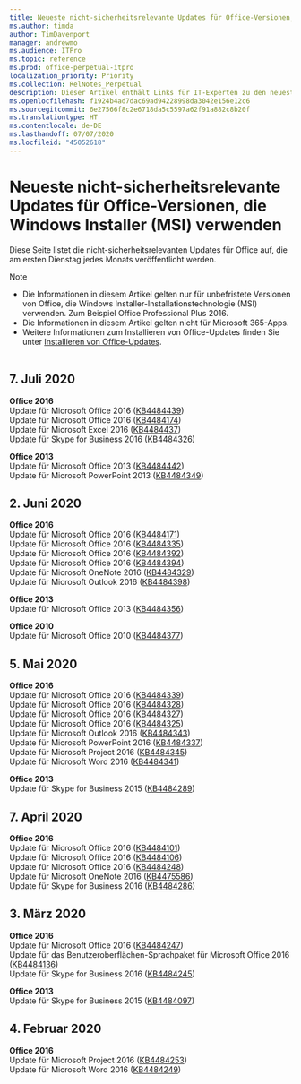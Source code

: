 ```yaml
---
title: Neueste nicht-sicherheitsrelevante Updates für Office-Versionen, die Windows Installer (MSI) verwenden
ms.author: timda
author: TimDavenport
manager: andrewmo
ms.audience: ITPro
ms.topic: reference
ms.prod: office-perpetual-itpro
localization_priority: Priority
ms.collection: RelNotes_Perpetual
description: Dieser Artikel enthält Links für IT-Experten zu den neuesten nicht-sicherheitsrelevanten Updateinformationen für dauerhafte Versionen von Office 2016, Office 2013 und Office 2010
ms.openlocfilehash: f1924b4ad7dac69ad94228998da3042e156e12c6
ms.sourcegitcommit: 6e27566f8c2e6718da5c5597a62f91a882c8b20f
ms.translationtype: HT
ms.contentlocale: de-DE
ms.lasthandoff: 07/07/2020
ms.locfileid: "45052618"
---
```

# <a name="latest-non-security-updates-for-versions-of-office-that-use-windows-installer-msi"></a>Neueste nicht-sicherheitsrelevante Updates für Office-Versionen, die Windows Installer (MSI) verwenden

Diese Seite listet die nicht-sicherheitsrelevanten Updates für Office auf, die am ersten Dienstag jedes Monats veröffentlicht werden.

> [!NOTE]
> - Die Informationen in diesem Artikel gelten nur für unbefristete Versionen von Office, die Windows Installer-Installationstechnologie (MSI) verwenden. Zum Beispiel Office Professional Plus 2016.
> - Die Informationen in diesem Artikel gelten nicht für Microsoft 365-Apps.
> - Weitere Informationen zum Installieren von Office-Updates finden Sie unter [Installieren von Office-Updates](https://support.office.com/article/2ab296f3-7f03-43a2-8e50-46de917611c5).
<br/><br/>

## <a name="july-7-2020"></a>7. Juli 2020

**Office 2016**<br/>
Update für Microsoft Office 2016 ([KB4484439](https://support.microsoft.com/help/4484439))<br/> Update für Microsoft Office 2016 ([KB4484174](https://support.microsoft.com/help/4484174))<br/> Update für Microsoft Excel 2016 ([KB4484437](https://support.microsoft.com/help/4484437))<br/>
Update für Skype for Business 2016 ([KB4484326](https://support.microsoft.com/help/4484326))<br/> 

**Office 2013**<br/>
Update für Microsoft Office 2013 ([KB4484442](https://support.microsoft.com/help/4484442))<br/> Update für Microsoft PowerPoint 2013 ([KB4484349](https://support.microsoft.com/help/4484349))<br/> 


## <a name="june-2-2020"></a>2. Juni 2020

**Office 2016**<br/>
Update für Microsoft Office 2016 ([KB4484171](https://support.microsoft.com/help/4484171))<br/> Update für Microsoft Office 2016 ([KB4484335](https://support.microsoft.com/help/4484335))<br/> Update für Microsoft Office 2016 ([KB4484392](https://support.microsoft.com/help/4484392))<br/> Update für Microsoft Office 2016 ([KB4484394](https://support.microsoft.com/help/4484394))<br/> Update für Microsoft OneNote 2016 ([KB4484329](https://support.microsoft.com/help/4484329))<br/>
Update für Microsoft Outlook 2016 ([KB4484398](https://support.microsoft.com/help/4484398))<br/> 

**Office 2013**<br/>
Update für Microsoft Office 2013 ([KB4484356](https://support.microsoft.com/help/4484356))<br/> 

**Office 2010**<br/>
Update für Microsoft Office 2010 ([KB4484377](https://support.microsoft.com/help/4484377))<br/> 


## <a name="may-5-2020"></a>5. Mai 2020

**Office 2016**<br/>
Update für Microsoft Office 2016 ([KB4484339](https://support.microsoft.com/help/4484339))<br/> Update für Microsoft Office 2016 ([KB4484328](https://support.microsoft.com/help/4484328))<br/> Update für Microsoft Office 2016 ([KB4484327](https://support.microsoft.com/help/4484327))<br/> Update für Microsoft Office 2016 ([KB4484325](https://support.microsoft.com/help/4484325))<br/> Update für Microsoft Outlook 2016 ([KB4484343](https://support.microsoft.com/help/4484343))<br/> Update für Microsoft PowerPoint 2016 ([KB4484337](https://support.microsoft.com/help/4484337))<br/> Update für Microsoft Project 2016 ([KB4484345](https://support.microsoft.com/help/4484345))<br/> Update für Microsoft Word 2016 ([KB4484341](https://support.microsoft.com/help/4484341))<br/> 


**Office 2013**<br/>
Update für Skype for Business 2015 ([KB4484289](https://support.microsoft.com/help/4484289))<br/>

## <a name="april-7-2020"></a>7. April 2020

**Office 2016**<br/>
Update für Microsoft Office 2016 ([KB4484101](https://support.microsoft.com/help/4484101))<br/>
Update für Microsoft Office 2016 ([KB4484106](https://support.microsoft.com/help/4484106))<br/>
Update für Microsoft Office 2016 ([KB4484248](https://support.microsoft.com/help/4484248))<br/>
Update für Microsoft OneNote 2016 ([KB4475586](https://support.microsoft.com/help/4475586))<br/>
Update für Skype for Business 2016 ([KB4484286](https://support.microsoft.com/help/4484286)) <br/>


## <a name="march-3-2020"></a>3. März 2020

**Office 2016**<br/>
Update für Microsoft Office 2016 ([KB4484247](https://support.microsoft.com/help/4484247))<br/> Update für das Benutzeroberflächen-Sprachpaket für Microsoft Office 2016 ([KB4484136](https://support.microsoft.com/help/4484136))<br/>
Update für Skype for Business 2016 ([KB4484245](https://support.microsoft.com/help/4484245)) <br/>

**Office 2013**<br/>
Update für Skype for Business 2015 ([KB4484097](https://support.microsoft.com/help/4484097))<br/>


## <a name="february-4-2020"></a>4. Februar 2020

**Office 2016**<br/>
Update für Microsoft Project 2016 ([KB4484253](https://support.microsoft.com/help/4484253)) <br/>
Update für Microsoft Word 2016 ([KB4484249](https://support.microsoft.com/help/4484249)) <br/>



